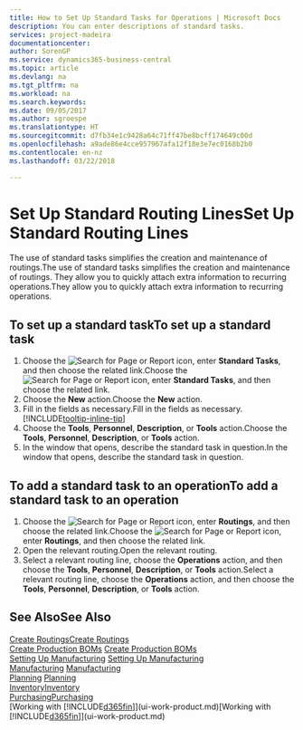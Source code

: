 ```yaml
---
title: How to Set Up Standard Tasks for Operations | Microsoft Docs
description: You can enter descriptions of standard tasks.
services: project-madeira
documentationcenter: 
author: SorenGP
ms.service: dynamics365-business-central
ms.topic: article
ms.devlang: na
ms.tgt_pltfrm: na
ms.workload: na
ms.search.keywords: 
ms.date: 09/05/2017
ms.author: sgroespe
ms.translationtype: HT
ms.sourcegitcommit: d7fb34e1c9428a64c71ff47be8bcff174649c00d
ms.openlocfilehash: a9ade86e4cce957967afa12f18e3e7ec0168b2b0
ms.contentlocale: en-nz
ms.lasthandoff: 03/22/2018

---
```

# <a name="set-up-standard-routing-lines"></a><span data-ttu-id="03bef-103">Set Up Standard Routing Lines</span><span class="sxs-lookup"><span data-stu-id="03bef-103">Set Up Standard Routing Lines</span></span>
<span data-ttu-id="03bef-104">The use of standard tasks simplifies the creation and maintenance of routings.</span><span class="sxs-lookup"><span data-stu-id="03bef-104">The use of standard tasks simplifies the creation and maintenance of routings.</span></span> <span data-ttu-id="03bef-105">They allow you to quickly attach extra information to recurring operations.</span><span class="sxs-lookup"><span data-stu-id="03bef-105">They allow you to quickly attach extra information to recurring operations.</span></span>

## <a name="to-set-up-a-standard-task"></a><span data-ttu-id="03bef-106">To set up a standard task</span><span class="sxs-lookup"><span data-stu-id="03bef-106">To set up a standard task</span></span>
1. <span data-ttu-id="03bef-107">Choose the ![Search for Page or Report](media/ui-search/search_small.png "Search for Page or Report icon") icon, enter **Standard Tasks**, and then choose the related link.</span><span class="sxs-lookup"><span data-stu-id="03bef-107">Choose the ![Search for Page or Report](media/ui-search/search_small.png "Search for Page or Report icon") icon, enter **Standard Tasks**, and then choose the related link.</span></span>
2. <span data-ttu-id="03bef-108">Choose the **New** action.</span><span class="sxs-lookup"><span data-stu-id="03bef-108">Choose the **New** action.</span></span>
3. <span data-ttu-id="03bef-109">Fill in the fields as necessary.</span><span class="sxs-lookup"><span data-stu-id="03bef-109">Fill in the fields as necessary.</span></span> [!INCLUDE[tooltip-inline-tip](includes/tooltip-inline-tip_md.md)]
4. <span data-ttu-id="03bef-110">Choose the **Tools**, **Personnel**, **Description**, or **Tools** action.</span><span class="sxs-lookup"><span data-stu-id="03bef-110">Choose the **Tools**, **Personnel**, **Description**, or **Tools** action.</span></span>
5. <span data-ttu-id="03bef-111">In the window that opens, describe the standard task in question.</span><span class="sxs-lookup"><span data-stu-id="03bef-111">In the window that opens, describe the standard task in question.</span></span>

## <a name="to-add-a-standard-task-to-an-operation"></a><span data-ttu-id="03bef-112">To add a standard task to an operation</span><span class="sxs-lookup"><span data-stu-id="03bef-112">To add a standard task to an operation</span></span>
1. <span data-ttu-id="03bef-113">Choose the ![Search for Page or Report](media/ui-search/search_small.png "Search for Page or Report icon") icon, enter **Routings**, and then choose the related link.</span><span class="sxs-lookup"><span data-stu-id="03bef-113">Choose the ![Search for Page or Report](media/ui-search/search_small.png "Search for Page or Report icon") icon, enter **Routings**, and then choose the related link.</span></span>
2. <span data-ttu-id="03bef-114">Open the relevant routing.</span><span class="sxs-lookup"><span data-stu-id="03bef-114">Open the relevant routing.</span></span>
3. <span data-ttu-id="03bef-115">Select a relevant routing line, choose the **Operations** action, and then choose the **Tools**, **Personnel**, **Description**, or **Tools** action.</span><span class="sxs-lookup"><span data-stu-id="03bef-115">Select a relevant routing line, choose the **Operations** action, and then choose the **Tools**, **Personnel**, **Description**, or **Tools** action.</span></span>

## <a name="see-also"></a><span data-ttu-id="03bef-116">See Also</span><span class="sxs-lookup"><span data-stu-id="03bef-116">See Also</span></span>  
[<span data-ttu-id="03bef-117">Create Routings</span><span class="sxs-lookup"><span data-stu-id="03bef-117">Create Routings</span></span>](production-how-to-create-routings.md)  
<span data-ttu-id="03bef-118">[Create Production BOMs](production-how-to-create-production-boms.md)   </span><span class="sxs-lookup"><span data-stu-id="03bef-118">[Create Production BOMs](production-how-to-create-production-boms.md)   </span></span>  
<span data-ttu-id="03bef-119">[Setting Up Manufacturing](production-configure-production-processes.md) </span><span class="sxs-lookup"><span data-stu-id="03bef-119">[Setting Up Manufacturing](production-configure-production-processes.md) </span></span>  
<span data-ttu-id="03bef-120">[Manufacturing](production-manage-manufacturing.md)  </span><span class="sxs-lookup"><span data-stu-id="03bef-120">[Manufacturing](production-manage-manufacturing.md)  </span></span>  
<span data-ttu-id="03bef-121">[Planning](production-planning.md) </span><span class="sxs-lookup"><span data-stu-id="03bef-121">[Planning](production-planning.md) </span></span>  
[<span data-ttu-id="03bef-122">Inventory</span><span class="sxs-lookup"><span data-stu-id="03bef-122">Inventory</span></span>](inventory-manage-inventory.md)  
[<span data-ttu-id="03bef-123">Purchasing</span><span class="sxs-lookup"><span data-stu-id="03bef-123">Purchasing</span></span>](purchasing-manage-purchasing.md)  
<span data-ttu-id="03bef-124">[Working with [!INCLUDE[d365fin](includes/d365fin_md.md)]](ui-work-product.md)</span><span class="sxs-lookup"><span data-stu-id="03bef-124">[Working with [!INCLUDE[d365fin](includes/d365fin_md.md)]](ui-work-product.md)</span></span>  

